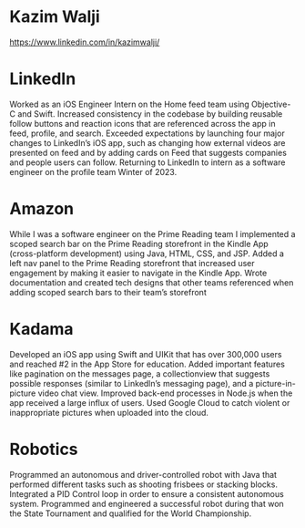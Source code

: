 # Kazim Walji


https://www.linkedin.com/in/kazimwalji/

# LinkedIn
Worked as an iOS Engineer Intern on the Home feed team using Objective-C and Swift. Increased consistency in the codebase by building reusable follow buttons and reaction icons that are referenced across the app in feed, profile, and search. Exceeded expectations by launching four major changes to LinkedIn’s iOS app, such as changing how external videos are presented on feed and by adding cards on Feed that suggests companies and people users can follow. Returning to LinkedIn to intern as a software engineer on the profile team Winter of 2023. 

# Amazon
While I was a software engineer on the Prime Reading team I implemented a scoped search bar on the Prime Reading storefront in the Kindle App (cross-platform development) using Java, HTML, CSS, and JSP. Added a left nav panel to the Prime Reading storefront that increased user engagement by making it easier to navigate in the Kindle App. Wrote documentation and created tech designs that other teams referenced when adding scoped search bars to their team’s storefront

# Kadama
Developed an iOS app using Swift and UIKit that has over 300,000 users and reached #2 in the App Store for education. Added important features like pagination on the messages page, a collectionview that suggests possible responses (similar to Linkedln’s messaging page), and a picture-in-picture video chat view. Improved back-end processes in Node.js when the app received a large influx of users. Used Google Cloud to catch violent or inappropriate pictures when uploaded into the cloud.

# Robotics
Programmed an autonomous and driver-controlled robot with Java that performed different tasks such as shooting frisbees or stacking blocks. Integrated a PID Control loop in order to ensure a consistent autonomous system. Programmed and engineered a successful robot during that won the State Tournament and qualified for the World Championship.
